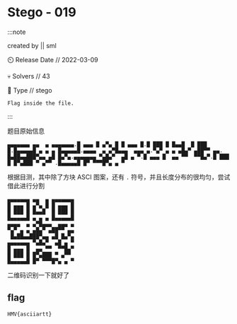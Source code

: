 # Stego - 019

:::note

created by || sml

⏲️ Release Date // 2022-03-09

💀 Solvers // 43

🧩 Type // stego

`Flag inside the file.`

:::

题目原始信息

```plaintext
▄▄▄▄▄▄▄ ▄▄  ▄ ▄▄▄▄▄▄▄.█ ▄▄▄ █ ▄▀▄ █ █ ▄▄▄ █.█ ███ █ █▄▄█  █ ███ █.█▄▄▄▄▄█ ▄ ▄ ▄ █▄▄▄▄▄█.▄▄▄▄  ▄ ▄▀█▄▄▄  ▄▄▄ ▄.▀▄▀ ▄ ▄ ▄█▄▀ ▄██▀▀ ▄▄. █▄██▄▄███▀▄▄ ▄█ █▄▀▄.▄▄▄▄▄▄▄ ▀▄█▄▀  ▄█ ▄ ▀.█ ▄▄▄ █  ▄▄ ▀▀  ▀▀█▄▀.█ ███ █ █▀▄███ ▀ ▄▀▀ .█▄▄▄▄▄█ █▀ ▀▀▀█▀▄ ▄ ▀
```

根据目测，其中除了方块 ASCI 图案，还有 `.` 符号，并且长度分布的很均匀，尝试借此进行分割

```plaintext
▄▄▄▄▄▄▄ ▄▄  ▄ ▄▄▄▄▄▄▄
█ ▄▄▄ █ ▄▀▄ █ █ ▄▄▄ █
█ ███ █ █▄▄█  █ ███ █
█▄▄▄▄▄█ ▄ ▄ ▄ █▄▄▄▄▄█
▄▄▄▄  ▄ ▄▀█▄▄▄  ▄▄▄ ▄
▀▄▀ ▄ ▄ ▄█▄▀ ▄██▀▀ ▄▄
 █▄██▄▄███▀▄▄ ▄█ █▄▀▄
▄▄▄▄▄▄▄ ▀▄█▄▀  ▄█ ▄ ▀
█ ▄▄▄ █  ▄▄ ▀▀  ▀▀█▄▀
█ ███ █ █▀▄███ ▀ ▄▀▀
█▄▄▄▄▄█ █▀ ▀▀▀█▀▄ ▄ ▀
```

二维码识别一下就好了

## flag

```plaintext
HMV{asciiartt}
```
